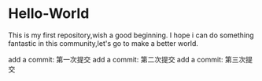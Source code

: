 # Hello-World
This is my first repository,wish a good beginning.
I hope i can do something fantastic in this community,let's go to make a better world.

add a commit: 第一次提交
add a commit: 第二次提交
add a commit: 第三次提交
